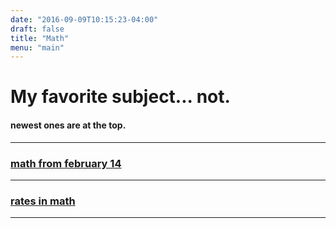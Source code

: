 ```yaml
---
date: "2016-09-09T10:15:23-04:00"
draft: false
title: "Math"
menu: "main"
---
```


# My favorite subject... not.
#### newest ones are at the top.
---
### [math from february 14](/math/math2-14)
---

### [rates in math](/math/mathrate)
---


